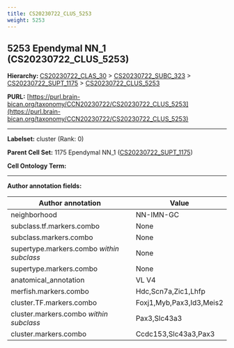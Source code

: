 ```yaml
---
title: CS20230722_CLUS_5253
weight: 5253
---
```

## 5253 Ependymal NN_1 (CS20230722_CLUS_5253)
<b>Hierarchy: </b>
[CS20230722_CLAS_30](../CS20230722_CLAS_30) >
[CS20230722_SUBC_323](../CS20230722_SUBC_323) >
[CS20230722_SUPT_1175](../CS20230722_SUPT_1175) >
[CS20230722_CLUS_5253](../CS20230722_CLUS_5253)

**PURL:** [https://purl.brain-bican.org/taxonomy/CCN20230722/CS20230722_CLUS_5253](https://purl.brain-bican.org/taxonomy/CCN20230722/CS20230722_CLUS_5253)

---


**Labelset:** cluster (Rank: 0)

**Parent Cell Set:** 1175 Ependymal NN_1 ([CS20230722_SUPT_1175](../CS20230722_SUPT_1175))



**Cell Ontology Term:** 

[MARKER GENES.]: #


---

[TRANSFERRED ANNOTATIONS.]: #


[AUTHOR ANNOTATION FIELDS.]: #


**Author annotation fields:**

| Author annotation | Value |
|-------------------|-------|
|neighborhood|NN-IMN-GC|
|subclass.tf.markers.combo|None|
|subclass.markers.combo|None|
|supertype.markers.combo _within subclass_|None|
|supertype.markers.combo|None|
|anatomical_annotation|VL V4|
|merfish.markers.combo|Hdc,Scn7a,Zic1,Lhfp|
|cluster.TF.markers.combo|Foxj1,Myb,Pax3,Id3,Meis2|
|cluster.markers.combo _within subclass_|Pax3,Slc43a3|
|cluster.markers.combo|Ccdc153,Slc43a3,Pax3|

